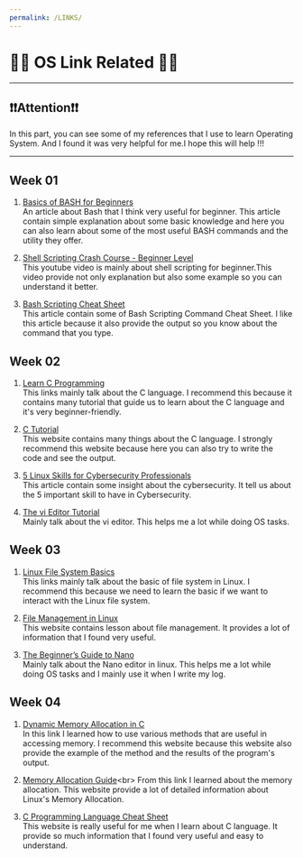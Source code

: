 ```yaml
---
permalink: /LINKS/
---
```


# 👨‍💻 OS Link Related 👨‍💻
---
##  ❗❗Attention❗❗ 
In this part, you can see some of my references that I use to learn Operating System. And I found it was very helpful for me.I hope this will help !!!

---

## Week 01
1. [Basics of BASH for Beginners](https://towardsdatascience.com/basics-of-bash-for-beginners-92e53a4c117a)<br>
An article about Bash that I think very useful for beginner.
This article contain simple explanation about some basic knowledge and here you can also learn about some of the most useful BASH commands and the utility they offer.

2. [Shell Scripting Crash Course - Beginner Level](https://www.youtube.com/watch?v=v-F3YLd6oMw)<br>
This youtube video  is mainly about shell scripting for beginner.This video provide not only explanation but also some example so you can understand it better.

3. [Bash Scripting Cheat Sheet](https://devhints.io/bash)<br>
This article contain some of Bash Scripting Command Cheat Sheet. I like this article because it also provide the output so you know about the command that you type.

## Week 02
1. [Learn C Programming](https://www.programiz.com/c-programming)<br>
This links mainly talk about the C language. I recommend this because it contains many tutorial that guide us to learn about the C language and it's very beginner-friendly. 

2. [C Tutorial](https://www.w3schools.in/c-tutorial/)<br>
This website contains many things about the C language. I strongly recommend this website because here you can also try to write the code and see the output. 

3. [5 Linux Skills for Cybersecurity Professionals](https://www.comptia.org/blog/5-linux-skills-for-cybersecurity-professionals)<br>
This article contain some insight about the cybersecurity. It tell us about the 5 important skill to have in Cybersecurity.

4. [The vi Editor Tutorial](https://www.tutorialspoint.com/unix/unix-vi-editor.htm)<br>
Mainly talk about the vi editor. This helps me a lot while doing OS tasks.

## Week 03
1. [Linux File System Basics](https://www.dummies.com/computers/operating-systems/linux/linux-file-system-basics/)<br>
This links mainly talk about the basic of file system in Linux. I recommend this because we need to learn the basic if we want to interact with the Linux file system.

2. [File Management in Linux](https://www.geeksforgeeks.org/file-management-in-linux/)<br>
This website contains lesson about file management. It provides a lot of information that I found very useful.

3. [The Beginner’s Guide to Nano](https://www.howtogeek.com/howto/42980/the-beginners-guide-to-nano-the-linux-command-line-text-editor/)<br>
Mainly talk about the Nano editor in linux. This helps me a lot while doing OS tasks and I mainly use it when I write my log.

## Week 04
1. [Dynamic Memory Allocation in C](https://www.geeksforgeeks.org/dynamic-memory-allocation-in-c-using-malloc-calloc-free-and-realloc/)<br>
In this link I learned how to use various methods that are useful in accessing memory. I recommend this website because this website also provide the example of the method and the results of the program's output.

2. [Memory Allocation Guide](https://www.kernel.org/doc/html/latest/core-api/memory-allocation.html#:~:text=Linux%20provides%20a%20variety%20of,the%20page%20allocator%20with%20alloc_pages%20.)<br>
From this link I learned about the memory allocation. This website provide a lot of detailed information about  Linux's Memory Allocation.

3. [C Programming Language Cheat Sheet](https://developerinsider.co/c-programming-language-cheat-sheet/)<br>
This website is really useful for me when I learn about C language. It provide so much information that I found very useful and easy to understand.

